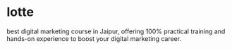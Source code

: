 # lotte
best digital marketing course in Jaipur, offering 100% practical training and hands-on experience to boost your digital marketing career.
